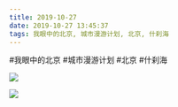 ```yaml
---
title: 2019-10-27
date: 2019-10-27 13:45:37
tags: 我眼中的北京, 城市漫游计划, 北京, 什刹海
---
```




#我眼中的北京 #城市漫游计划 #北京 #什刹海

![](/assets/images/2019/10/cd87f507b8ac41f6708f08ca767b0ff8.jpg)

![](/assets/images/2019/10/4fb9ca351a80f50e71bd4d370d780a19.jpg)
